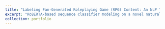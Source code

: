 ```yaml
---
title: "Labeling Fan-Generated Roleplaying Game (RPG) Content: An NLP Task"
excerpt: "RoBERTA-based sequence classifier modeling on a novel natural language dataset achieving an macro-averaged F1 score of 0.89<br/><img src='/images/500x300.png'>"
collection: portfolio
---
```

